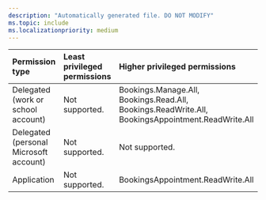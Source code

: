 ```yaml
---
description: "Automatically generated file. DO NOT MODIFY"
ms.topic: include
ms.localizationpriority: medium
---
```


|Permission type|Least privileged permissions|Higher privileged permissions|
|:---|:---|:---|
|Delegated (work or school account)|Not supported.|Bookings.Manage.All, Bookings.Read.All, Bookings.ReadWrite.All, BookingsAppointment.ReadWrite.All|
|Delegated (personal Microsoft account)|Not supported.|Not supported.|
|Application|Not supported.|BookingsAppointment.ReadWrite.All|

